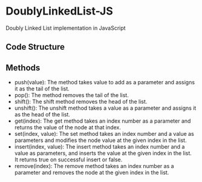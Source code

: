 # DoublyLinkedList-JS
Doubly Linked List implementation in JavaScript  

## Code Structure

## Methods
- push(value): The method takes value to add as a parameter and assigns it as the tail of the list.
- pop(): The method removes the tail of the list.
- shift(): The shift method removes the head of the list.
- unshift(): The unshift method takes a value as a parameter and assigns it as the head of the list.
- get(index): The get method takes an index number as a parameter and returns the value of the node at that index.
- set(index, value): The set method takes an index number and a value as parameters and modifies the node value at the given index in the list.
- insert(index, value): The insert method takes an index number and a value as parameters, and inserts the value at the given index in the list. It returns true on successful insert or false.
- remove(index): The remove method takes an index number as a parameter and removes the node at the given index in the list.
